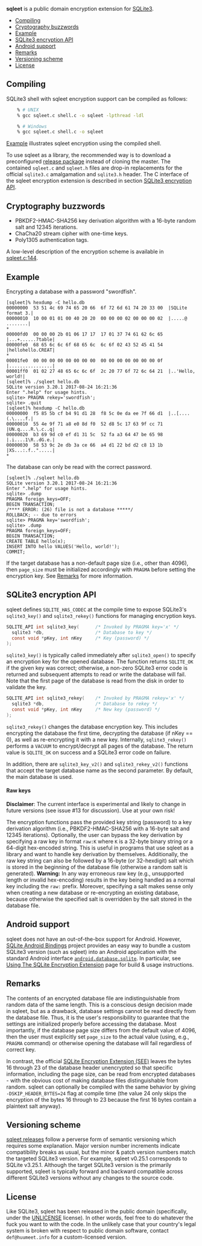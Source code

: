 **sqleet** is a public domain encryption extension for
[SQLite3](https://www.sqlite.org/).

- [Compiling](#compiling)
- [Cryptography buzzwords](#cryptography-buzzwords)
- [Example](#example)
- [SQLite3 encryption API](#sqlite3-encryption-api)
- [Android support](#android-support)
- [Remarks](#remarks)
- [Versioning scheme](#versioning-scheme)
- [License](#license)

Compiling
---------

SQLite3 shell with sqleet encryption support can be compiled as follows:

```sh
    % # UNIX
    % gcc sqleet.c shell.c -o sqleet -lpthread -ldl

    % # Windows
    % gcc sqleet.c shell.c -o sqleet
```

[Example](#example) illustrates sqleet encryption using the compiled shell.

To use sqleet as a library, the recommended way is to download a preconfigured
[release package](https://github.com/resilar/sqleet/releases/latest) instead of
cloning the master. The contained `sqleet.c` and `sqleet.h` files are drop-in
replacements for the official `sqlite3.c` amalgamation and `sqlite3.h` header.
The C interface of the sqleet encryption extension is described in section
[SQLite3 encryption API](#sqlite3-encryption-api).


Cryptography buzzwords
----------------------

- PBKDF2-HMAC-SHA256 key derivation algorithm with a 16-byte random salt and
  12345 iterations.
- ChaCha20 stream cipher with one-time keys.
- Poly1305 authentication tags.

A low-level description of the encryption scheme is available in
[sqleet.c:144](sqleet.c#L144).


Example
-------

Encrypting a database with a password "swordfish".

```
[sqleet]% hexdump -C hello.db 
00000000  53 51 4c 69 74 65 20 66  6f 72 6d 61 74 20 33 00  |SQLite format 3.|
00000010  10 00 01 01 00 40 20 20  00 00 00 02 00 00 00 02  |.....@  ........|
*
00000fd0  00 00 00 2b 01 06 17 17  17 01 37 74 61 62 6c 65  |...+......7table|
00000fe0  68 65 6c 6c 6f 68 65 6c  6c 6f 02 43 52 45 41 54  |hellohello.CREAT|
*
00001fe0  00 00 00 00 00 00 00 00  00 00 00 00 00 00 00 0f  |................|
00001ff0  01 02 27 48 65 6c 6c 6f  2c 20 77 6f 72 6c 64 21  |..'Hello, world!|
[sqleet]% ./sqleet hello.db
SQLite version 3.20.1 2017-08-24 16:21:36
Enter ".help" for usage hints.
sqlite> PRAGMA rekey='swordfish';
sqlite> .quit
[sqleet]% hexdump -C hello.db  
00000000  f5 85 5b cf b4 91 d1 28  f8 5c 0e da ee 7f 66 d1  |..[....(.\....f.|
00000010  55 4e 9f 71 a8 e0 8d f0  52 d8 5c 17 63 9f cc 71  |UN.q....R.\.c..q|
00000020  b3 69 9d c0 ef d1 31 5c  52 fa a3 64 47 be 65 98  |.i....1\R..dG.e.|
00000030  58 53 9c 2e db 3a ce 66  a4 d1 22 bd d2 c8 13 1b  |XS...:.f..".....|
*
```

The database can only be read with the correct password.

```
[sqleet]% ./sqleet hello.db 
SQLite version 3.20.1 2017-08-24 16:21:36
Enter ".help" for usage hints.
sqlite> .dump       
PRAGMA foreign_keys=OFF;
BEGIN TRANSACTION;
/**** ERROR: (26) file is not a database *****/
ROLLBACK; -- due to errors
sqlite> PRAGMA key='swordfish';
sqlite> .dump
PRAGMA foreign_keys=OFF;
BEGIN TRANSACTION;
CREATE TABLE hello(x);
INSERT INTO hello VALUES('Hello, world!');
COMMIT;
```

If the target database has a non-default page size (i.e., other than 4096),
then `page_size` must be initialized accordingly with `PRAGMA` before setting
the encryption key. See [Remarks](#remarks) for more information.


SQLite3 encryption API
----------------------

sqleet defines `SQLITE_HAS_CODEC` at the compile time to expose SQLite3's 
`sqlite3_key()` and `sqlite3_rekey()` functions for managing encryption keys.

```c
SQLITE_API int sqlite3_key(      /* Invoked by PRAGMA key='x' */
  sqlite3 *db,                   /* Database to key */
  const void *pKey, int nKey     /* Key (password) */
);
```

`sqlite3_key()` is typically called immediately after `sqlite3_open()` to
specify an encryption key for the opened database. The function returns
`SQLITE_OK` if the given key was correct; otherwise, a non-zero SQLite3 error
code is returned and subsequent attempts to read or write the database will
fail. Note that the first page of the database is read from the disk in order
to validate the key.

```c
SQLITE_API int sqlite3_rekey(    /* Invoked by PRAGMA rekey='x' */
  sqlite3 *db,                   /* Database to rekey */
  const void *pKey, int nKey     /* New key (password) */
);
```

`sqlite3_rekey()` changes the database encryption key. This includes encrypting
the database the first time, decrypting the database (if nKey == 0), as well as
re-encrypting it with a new key. Internally, `sqlite3_rekey()` performs a
`VACUUM` to encrypt/decrypt all pages of the database. The return value is
`SQLITE_OK` on success and a SQLite3 error code on failure.

In addition, there are `sqlite3_key_v2()` and `sqlite3_rekey_v2()` functions
that accept the target database name as the second parameter. By default, the
main database is used.

#### Raw keys

**Disclaimer**: The current interface is experimental and likely to change in
future versions (see issue #13 for discussion). Use at your own risk!

The encryption functions pass the provided key string (password) to a key
derivation algorithm (i.e., PBKDF2-HMAC-SHA256 with a 16-byte salt and 12345
iterations). Optionally, the user can bypass the key derivation by specifying a
raw key in format `raw:K` where `K` is a 32-byte binary string or a 64-digit
hex-encoded string. This is useful in programs that use sqleet as a library and
want to handle key derivation by themselves. Additionally, the raw key string
can also be followed by a 16-byte (or 32-hexdigit) salt which is stored in the
beginning of the database file (otherwise a random salt is generated).
**Warning:** In any way erroneous raw key (e.g., unsupported length or invalid
hex-encoding) results in the key being handled as a normal key including the
`raw:` prefix. Moreover, specifying a salt makes sense only when creating a new
database or re-encrypting an existing database, because otherwise the specified
salt is overridden by the salt stored in the database file.


Android support
---------------

sqleet does not have an out-of-the-box support for Android. However, [SQLite
Android Bindings](https://www.sqlite.org/android/doc/trunk/www/index.wiki)
project provides an easy way to bundle a custom SQLite3 version (such as
sqleet) into an Android application with the standard Android interface
[`android.database.sqlite`](https://developer.android.com/reference/android/database/sqlite/package-summary).
In particular, see [Using The SQLite Encryption
Extension](https://www.sqlite.org/android/doc/trunk/www/see.wiki) page for
build & usage instructions.


Remarks
-------

The contents of an encrypted database file are indistinguishable from random
data of the same length. This is a conscious design decision made in sqleet,
but as a drawback, database settings cannot be read directly from the database
file. Thus, it is the user's responsibility to guarantee that the settings are
initialized properly before accessing the database. Most importantly, if the
database page size differs from the default value of 4096, then the user must
explicitly set `page_size` to the actual value (using, e.g., `PRAGMA` command)
or otherwise opening the database will fail regardless of correct key.

In contrast, the official [SQLite Encryption Extension
(SEE)](https://www.sqlite.org/see) leaves the bytes 16 through 23 of the
database header unencrypted so that specific information, including the page
size, can be read from encrypted databases - with the obvious cost of making
database files distinguishable from random. sqleet can optionally be compiled
with the same behavior by giving `-DSKIP_HEADER_BYTES=24` flag at compile time
(the value 24 only skips the encryption of the bytes 16 through to 23 because
the first 16 bytes contain a plaintext salt anyway).


Versioning scheme
-----------------

[sqleet releases](https://github.com/resilar/sqleet/releases/) follow a
perverse form of semantic versioning which requires some explanation. Major
version number increments indicate compatibility breaks as usual, but the minor
& patch version numbers match the targeted SQLite3 version. For example, sqleet
v0.25.1 corresponds to SQLite v3.25.1. Although the target SQLite3 version is
the primarily supported, sqleet is typically forward and backward compatible
across different SQLite3 versions without any changes to the source code.


License
-------

Like SQLite3, sqleet has been released in the public domain (specifically,
under the [UNLICENSE](https://unlicense.org/) license). In other words, feel
free to do whatever the fuck you want to with the code. In the unlikely case
that your country's legal system is broken with respect to public domain
software, contact `def@huumeet.info` for a custom-licensed version.
